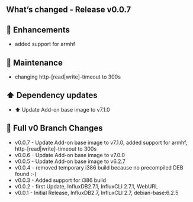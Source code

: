 ## What’s changed - Release v0.0.7

## 🚀 Enhancements

- added support for armhf

## 🧰 Maintenance

- changing http-[read|write]-timeout to 300s

## ⬆️ Dependency updates

- ⬆️ Update Add-on base image to v7.1.0

## 📖 Full v0 Branch Changes

- v0.0.7 - Update Add-on base image to v7.1.0, added support for armhf, http-[read|write]-timeout to 300s
- v0.0.6 - Update Add-on base image to v7.0.0
- v0.0.5 - Update Add-on base image to v6.2.7
- v0.0.4 - removed temporary i386 build because no precompiled DEB found :-(
- v0.0.3 - Added support for i386 build
- v0.0.2 - first Update, InfluxDB2.7.1, InfluxCLI 2.7.1, WebURL
- v0.0.1 - Initial Release, InfluxDB2.7, InfluxCLI 2.7, debian-base:6.2.5

